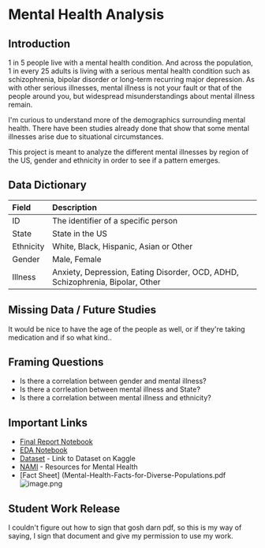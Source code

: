 # Mental Health Analysis

## Introduction

1 in 5 people live with a mental health condition. And across the population, 1 in every 25 adults is living with a serious mental health condition such as schizophrenia, bipolar disorder or long-term recurring major depression. As with other serious illnesses, mental illness is not your fault or that of the people around you, but widespread misunderstandings about mental illness remain.

I'm curious to understand more of the demographics surrounding mental health. There have been studies already done that show that some mental illnesses arise due to situational circumstances. 


This project is meant to analyze the different mental illnesses by region of the US, gender and ethnicity in order to see if a pattern emerges.  

## Data Dictionary

| Field | Description |
| :--- | :--- |
| ID | The identifier of a specific person |
| State | State in the US |
| Ethnicity | White, Black, Hispanic, Asian or Other |
| Gender | Male, Female |
| Illness | Anxiety, Depression, Eating Disorder, OCD, ADHD, Schizophrenia, Bipolar, Other |

## Missing Data / Future Studies
It would be nice to have the age of the people as well, or if they're taking medication and if so what kind..

## Framing Questions
* Is there a correlation between gender and mental illness?
* Is there a corrleation between mental illness and State?
* Is there a correlation between mental illness and ethnicity?

## Important Links

* [Final Report Notebook](report.ipynb)
* [EDA Notebook](eda.ipynb)
* [Dataset](https://www.kaggle.com/bobnis/us-stats-meillness) - Link to Dataset on Kaggle
* [NAMI](https://nami.org/Home) - Resources for Mental Health
* [Fact Sheet] (Mental-Health-Facts-for-Diverse-Populations.pdf![image.png](attachment:image.png)

## Student Work Release
I couldn't figure out how to sign that gosh darn pdf, so this is my way of saying, I sign that document and give my permission to use my work.